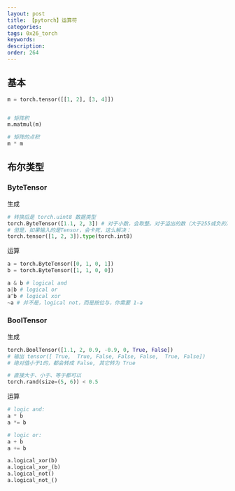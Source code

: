 ```yaml
---
layout: post
title: 【pytorch】运算符
categories:
tags: 0x26_torch
keywords:
description:
order: 264
---
```



## 基本

```python
m = torch.tensor([[1, 2], [3, 4]])


# 矩阵积
m.matmul(m)

# 矩阵的点积
m * m
```

## 布尔类型
### ByteTensor
生成
```python
# 转换后是 torch.uint8 数据类型
torch.ByteTensor([1.1, 2, 3]) # 对于小数，会取整。对于溢出的数（大于255或负的），会舍弃溢出位数
# 但是，如果输入的是Tensor，会卡死，这么解决：
torch.tensor([1, 2, 3]).type(torch.int8)
```
运算
```python
a = torch.ByteTensor([0, 1, 0, 1])
b = torch.ByteTensor([1, 1, 0, 0])

a & b # logical and
a|b # logical or
a^b # logical xor
~a # 并不是，logical not，而是按位与，你需要 1-a
```



### BoolTensor
生成
```python
torch.BoolTensor([1.1, 2, 0.9, -0.9, 0, True, False])
# 输出 tensor([ True,  True, False, False, False,  True, False])
# 绝对值小于1的，都会转成 False, 其它转为 True

# 直接大于、小于、等于都可以
torch.rand(size=(5, 6)) < 0.5
```
运算
```python
# logic and:
a * b
a *= b

# logic or:
a + b
a += b

a.logical_xor(b)
a.logical_xor_(b)
a.logical_not()
a.logical_not_()
```
